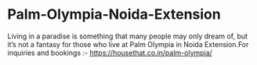# Palm-Olympia-Noida-Extension
Living in a paradise is something that many people may only dream of, but it’s not a fantasy for those who live at Palm Olympia in Noida Extension.For inquiries and bookings :- https://housethat.co.in/palm-olympia/
